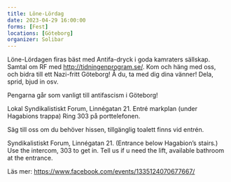 ```yaml
---
title: Löne-Lördag
date: 2023-04-29 16:00:00
forms: [Fest]
locations: [Göteborg]
organizer: Solibar
---
```

Löne-Lördagen firas bäst med Antifa-dryck i goda kamraters sällskap. Samtal om RF med http://tidningenprogram.se/. Kom och häng med oss, och bidra till ett Nazi-fritt Göteborg! Å du, ta med dig dina vänner! Dela, sprid, bjud in osv. 

Pengarna går som vanligt till antifascism i Göteborg! 

Lokal Syndikalistiskt Forum, Linnégatan 21. Entré markplan (under Hagabions trappa) Ring 303 på porttelefonen.

Säg till oss om du behöver hissen, tillgänglig toalett finns vid entrén. 

Syndikalistiskt Forum, Linnégatan 21. (Entrance below Hagabion’s stairs.) Use the intercom, 303 to get in. Tell us if u need the lift, available bathroom at the entrance.

Läs mer: https://www.facebook.com/events/1335124070677667/